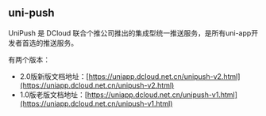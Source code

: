 ## uni-push

UniPush 是 DCloud 联合个推公司推出的集成型统一推送服务，是所有uni-app开发者首选的推送服务。

有两个版本：
- 2.0版新版文档地址：[https://uniapp.dcloud.net.cn/unipush-v2.html](https://uniapp.dcloud.net.cn/unipush-v2.html)
- 1.0版老版文档地址：[https://uniapp.dcloud.net.cn/unipush-v1.html](https://uniapp.dcloud.net.cn/unipush-v1.html)